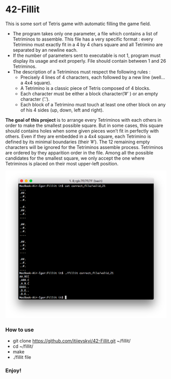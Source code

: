 # 42-Fillit
This is some sort of Tetris game with automatic filling the game field.

* The program takes only one parameter, a file which contains a list of Tetriminos to assemble. This file has a very specific format : every Tetrimino must exactly fit in a
4 by 4 chars square and all Tetrimino are separated by an newline each.
* If the number of parameters sent to executable is not 1, program must display its usage and exit properly. File should contain between 1 and 26 Tetriminos.
* The description of a Tetriminos must respect the following rules :
  * Precisely 4 lines of 4 characters, each followed by a new line (well... a 4x4 square).
  * A Tetrimino is a classic piece of Tetris composed of 4 blocks.
  * Each character must be either a block character(’#’ ) or an empty character (’.’).
  * Each block of a Tetrimino must touch at least one other block on any of his 4 sides (up, down, left and right).

**The goal of this project** is to arrange every Tetriminos with each others in order to make the smallest possible square. But in some cases, this square should contains holes when
some given pieces won’t fit in perfectly with others.
Even if they are embedded in a 4x4 square, each Tetrimino is defined by its minimal boundaries (their ’#’). The 12 remaining empty characters will be ignored for the
Tetriminos assemble process.
Tetriminos are ordered by they apparition order in the file. Among all the possible candidates for the smallest square, we only accept the one where Tetriminos is placed on
their most upper-left position.

![Solution](/images/1.png)
### How to use
* git clone https://github.com/itiievskyi/42-Fillit.git ~/fillit/
* cd ~/fillit/
* make
* ./fillit file

### Enjoy!
